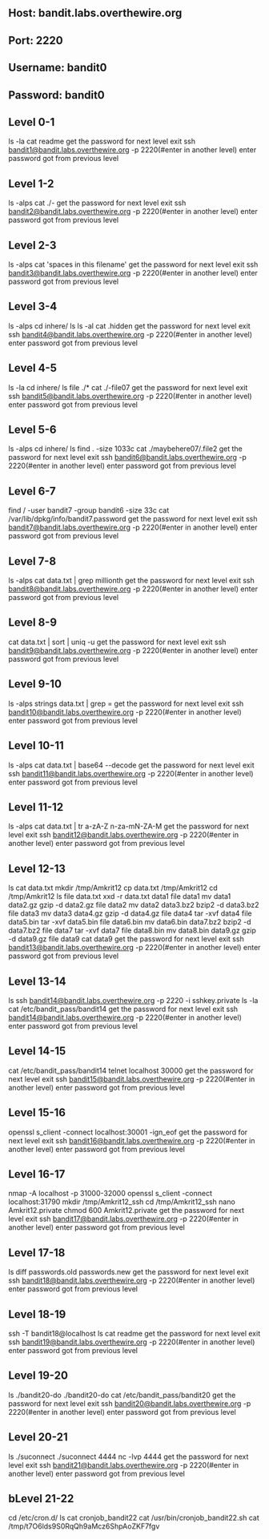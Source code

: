 ## Host: bandit.labs.overthewire.org

## Port: 2220

## Username: bandit0

## Password: bandit0

## Level 0-1
ls -la
cat readme
get the password for next level
exit
ssh bandit1@bandit.labs.overthewire.org -p 2220(#enter in another level)
enter password got from previous level

## Level 1-2
ls -alps
cat ./-
get the password for next level
exit
ssh bandit2@bandit.labs.overthewire.org -p 2220(#enter in another level)
enter password got from previous level

## Level 2-3
ls -alps
cat 'spaces in this filename'
get the password for next level
exit
ssh bandit3@bandit.labs.overthewire.org -p 2220(#enter in another level)
enter password got from previous level

## Level 3-4
ls -alps
cd inhere/
ls
ls -al
cat .hidden
get the password for next level
exit
ssh bandit4@bandit.labs.overthewire.org -p 2220(#enter in another level)
enter password got from previous level

## Level 4-5
ls -la
cd inhere/
ls
file ./*
cat ./-file07
get the password for next level
exit
ssh bandit5@bandit.labs.overthewire.org -p 2220(#enter in another level)
enter password got from previous level

## Level 5-6
ls -alps
cd inhere/
ls
find . -size 1033c
cat ./maybehere07/.file2
get the password for next level
exit
ssh bandit6@bandit.labs.overthewire.org -p 2220(#enter in another level)
enter password got from previous level

## Level 6-7
find / -user bandit7 -group bandit6 -size 33c
cat /var/lib/dpkg/info/bandit7.password
get the password for next level
exit
ssh bandit7@bandit.labs.overthewire.org -p 2220(#enter in another level)
enter password got from previous level

## Level 7-8
ls -alps
cat data.txt | grep millionth
get the password for next level
exit
ssh bandit8@bandit.labs.overthewire.org -p 2220(#enter in another level)
enter password got from previous level

## Level 8-9
cat data.txt | sort | uniq -u
get the password for next level
exit
ssh bandit9@bandit.labs.overthewire.org -p 2220(#enter in another level)
enter password got from previous level

## Level 9-10
ls -alps
strings data.txt | grep =
get the password for next level
exit
ssh bandit10@bandit.labs.overthewire.org -p 2220(#enter in another level)
enter password got from previous level

## Level 10-11
ls -alps
cat data.txt | base64 --decode
get the password for next level
exit
ssh bandit11@bandit.labs.overthewire.org -p 2220(#enter in another level)
enter password got from previous level

## Level 11-12
ls -alps
cat data.txt | tr a-zA-Z n-za-mN-ZA-M
get the password for next level
exit
ssh bandit12@bandit.labs.overthewire.org -p 2220(#enter in another level)
enter password got from previous level

## Level 12-13
ls
cat data.txt
mkdir /tmp/Amkrit12
cp data.txt /tmp/Amkrit12
cd /tmp/Amkrit12
ls
file data.txt
xxd -r data.txt data1
file data1
mv data1 data2.gz
gzip -d data2.gz
file data2
mv data2 data3.bz2
bzip2 -d data3.bz2
file data3
mv data3 data4.gz
gzip -d data4.gz
file data4
tar -xvf data4
file data5.bin
tar -xvf data5.bin
file data6.bin
mv data6.bin data7.bz2
bzip2 -d data7.bz2
file data7
tar -xvf data7
file data8.bin
mv data8.bin data9.gz
gzip -d data9.gz
file data9
cat data9
get the password for next level
exit
ssh bandit13@bandit.labs.overthewire.org -p 2220(#enter in another level)
enter password got from previous level

## Level 13-14
ls
ssh bandit14@bandit.labs.overthewire.org -p 2220 -i sshkey.private
ls -la
cat /etc/bandit_pass/bandit14
get the password for next level
exit
ssh bandit14@bandit.labs.overthewire.org -p 2220(#enter in another level)
enter password got from previous level

## Level 14-15

cat /etc/bandit_pass/bandit14
telnet localhost 30000
get the password for next level
exit
ssh bandit15@bandit.labs.overthewire.org -p 2220(#enter in another level)
enter password got from previous level

## Level 15-16
openssl s_client -connect localhost:30001 -ign_eof
get the password for next level
exit
ssh bandit16@bandit.labs.overthewire.org -p 2220(#enter in another level)
enter password got from previous level

## Level 16-17
nmap -A localhost -p 31000-32000
openssl s_client -connect localhost:31790
mkdir /tmp/Amkrit12_ssh
cd /tmp/Amkrit12_ssh
nano Amkrit12.private
chmod 600 Amkrit12.private
get the password for next level
exit
ssh bandit17@bandit.labs.overthewire.org -p 2220(#enter in another level)
enter password got from previous level

 ## Level 17-18
ls
diff passwords.old passwords.new
get the password for next level
exit
ssh bandit18@bandit.labs.overthewire.org -p 2220(#enter in another level)
enter password got from previous level

## Level 18-19
ssh -T bandit18@localhost
ls
cat readme
get the password for next level
exit
ssh bandit19@bandit.labs.overthewire.org -p 2220(#enter in another level)
enter password got from previous level

## Level 19-20
ls
./bandit20-do
./bandit20-do cat /etc/bandit_pass/bandit20
get the password for next level
exit
ssh bandit20@bandit.labs.overthewire.org -p 2220(#enter in another level)
enter password got from previous level

## Level 20-21
ls
./suconnect
./suconnect 4444
nc -lvp 4444
get the password for next level
exit
ssh bandit21@bandit.labs.overthewire.org -p 2220(#enter in another level)
enter password got from previous level

## bLevel 21-22
cd /etc/cron.d/
ls
cat cronjob_bandit22
cat /usr/bin/cronjob_bandit22.sh
cat /tmp/t7O6lds9S0RqQh9aMcz6ShpAoZKF7fgv
